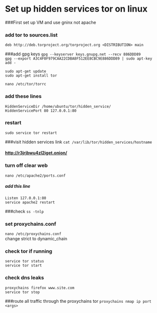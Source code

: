 # Set up hidden services tor on linux  

###First  set up VM and use gninx not apache 

### add tor to sources.list
`deb http://deb.torproject.org/torproject.org <DISTRIBUTION> main`  


###add gpg keys
`gpg --keyserver keys.gnupg.net --recv 886DDD89`  
`gpg --export A3C4F0F979CAA22CDBA8F512EE8CBC9E886DDD89 | sudo apt-key add -`  


`sudo apt-get update`  
`sudo apt-get install tor`  

`nano /etc/tor/torrc`  
### add these lines
`HiddenServiceDir /home/ubuntu/tor/hidden_service/`  
`HiddenServicePort 80 127.0.0.1:80`  

### restart 
`sudo service tor restart `  

###visit hidden services link
`cat /var/lib/tor/hidden_services/hostname`  
#### http://r3jrjbwu4zl2iget.onion/

### turn off clear web 
`nano /etc/apache2/ports.conf `  
##### add this line
`Listen 127.0.0.1:80`  
`service apache2 restart `  

###check 
`ss -tnlp`  

### set proxychains.conf
`nano /etc/proxychains.conf`   
change strict to dynamic_chain 

### check tor if running 
`service tor status `  
`service tor start `  

### check dns leaks
`proxychains firefox www.site.com `  
`service tor stop`  

###route all traffic through the proxychains tor
`proxychains nmap ip port <args>`  